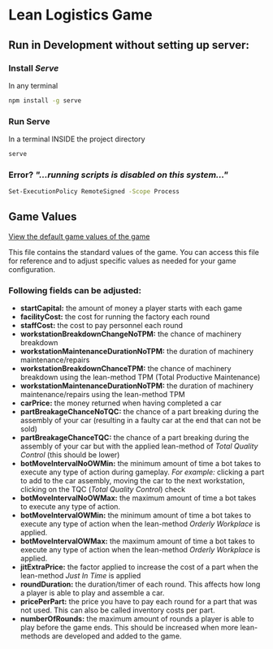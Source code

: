 # Lean Logistics Game

## Run in Development without setting up server:

### Install *Serve*
In any terminal
```bash
npm install -g serve
```

### Run Serve
In a terminal INSIDE the project directory
```bash
serve
```

### Error? *"...running scripts is disabled on this system..."*
```bash
Set-ExecutionPolicy RemoteSigned -Scope Process
```


## Game Values 
[View the default game values of the game](./game-values.js)

This file contains the standard values of the game.
You can access this file for reference and to adjust specific values as needed for your game configuration.
### Following fields can be adjusted:
- **startCapital:** the amount of money a player starts with each game
- **facilityCost:** the cost for running the factory each round
- **staffCost:** the cost to pay personnel each round
- **workstationBreakdownChangeNoTPM:** the chance of machinery breakdown
- **workstationMaintenanceDurationNoTPM:** the duration of machinery maintenance/repairs
- **workstationBreakdownChanceTPM:** the chance of machinery breakdown using the lean-method TPM (Total Productive Maintenance)
- **workstationMaintenanceDurationNoTPM:** the duration of machinery maintenance/repairs using the lean-method TPM
- **carPrice:** the money returned when having completed a car
- **partBreakageChanceNoTQC:** the chance of a part breaking during the assembly of your car (resulting in a faulty car at the end that can not be sold)
- **partBreakageChanceTQC:** the chance of a part breaking during the assembly of your car but with the applied lean-method of *Total Quality Control* (this should be lower)
- **botMoveIntervalNoOWMin:** the minimum amount of time a bot takes to execute any type of action during gameplay.
*For example:* clicking a part to add to the car assembly, moving the car to the next workstation, clicking on the TQC (*Total Quality Control*) check
- **botMoveIntervalNoOWMax:** the maximum amount of time a bot takes to execute any type of action.
- **botMoveIntervalOWMin:** the minimum amount of time a bot takes to execute any type of action when the lean-method *Orderly Workplace* is applied.
- **botMoveIntervalOWMax:** the maximum amount of time a bot takes to execute any type of action when the lean-method *Orderly Workplace* is applied.
- **jitExtraPrice:** the factor applied to increase the cost of a part when the lean-method *Just In Time* is applied
- **roundDuration:** the duration/timer of each round. This affects how long a player is able to play and assemble a car.
- **pricePerPart:** the price you have to pay each round for a part that was not used. This can also be called inventory costs per part.
- **numberOfRounds:** the maximum amount of rounds a player is able to play before the game ends. This should be increased when more lean-methods are developed and added to the game.
